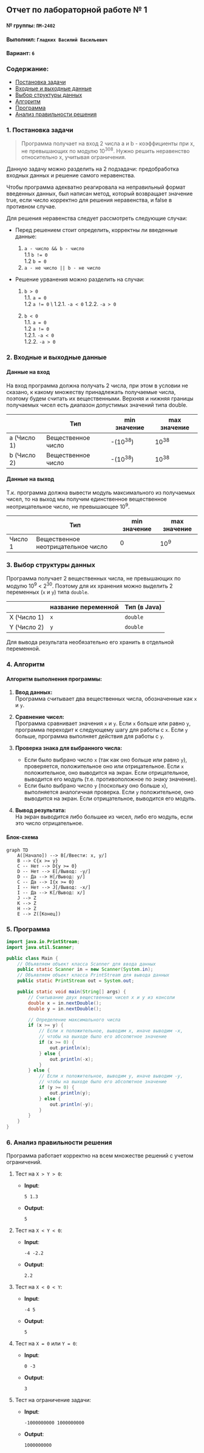 ## Отчет по лабораторной работе № 1

#### № группы: `ПМ-2402`

#### Выполнил: `Гладких Василий Васильевич`

#### Вариант: `6`

### Cодержание:

- [Постановка задачи](#1-постановка-задачи)
- [Входные и выходные данные](#2-входные-и-выходные-данные)
- [Выбор структуры данных](#3-выбор-структуры-данных)
- [Алгоритм](#4-алгоритм)
- [Программа](#5-программа)
- [Анализ правильности решения](#6-анализ-правильности-решения)

### 1. Постановка задачи

> Программа получает на вход 2 числа a и b - коэффициенты при x, не превышающих по модулю 10<sup>308</sup>.
> Нужно решить неравенство относительно x, учитывая ограничения.

Данную задачу можно разделить на 2 подзадачи: предобработка входных данных и решение самого неравенства.

Чтобы программа адекватно реагировала на неправильный формат введенных данных, был написан метод, который 
возвращает значение true, если число корректно для решения неравенства, и false в противном случае.

Для решения неравенства следует рассмотреть следующие случаи:

- Перед решением стоит определить, корректны ли введенные данные:
  
    1. `a - число && b - число`   
    1.1 `b != 0`   
    1.2 `b = 0`   
    2. `a - не число || b - не число`
           
- Решение урванения можно разделить на случаи:
    1. `b > 0`      
    1.1. `a = 0`   
    1.2 `a != 0`  \           1.2.1. `-a < 0`            1.2.2. `-a > 0`                         
      
        
    3. `b < 0`   
    1.1. `a = 0`   
    1.2 `a != 0`                       
      1.2.1. `-a < 0`   
      1.2.2. `-a > 0`   
       
### 2. Входные и выходные данные

#### Данные на вход

На вход программа должна получать 2 числа, при этом в условии не сказано, к какому множеству
принадлежать получаемые числа, поэтому будем считать их вещественными. Верхняя и нижняя границы получаемых
чисел есть диапазон допустимых значений типа double.

|             | Тип                | min значение    | max значение   |
|-------------|--------------------|-----------------|----------------|
| a (Число 1) | Вещественное число |-(10<sup>38</sup>)|10<sup>38</sup>|
| b (Число 2) | Вещественное число |-(10<sup>38</sup>)|10<sup>38</sup>|

#### Данные на выход

Т.к. программа должна вывести модуль максимального из получаемых чисел, то на выход мы получим
единственное вещественное неотрицательное число, не превышающее 10<sup>9</sup>.

|         | Тип                                | min значение | max значение   |
|---------|------------------------------------|--------------|----------------|
| Число 1 | Вещественное неотрицательное число | 0            | 10<sup>9</sup> |

### 3. Выбор структуры данных

Программа получает 2 вещественных числа, не превышающих по модулю 10<sup>9</sup> < 2<sup>30</sup>. Поэтому для их хранения
можно выделить 2 переменных (`x` и `y`) типа `double`.

|             | название переменной | Тип (в Java) | 
|-------------|---------------------|--------------|
| X (Число 1) | `x`                 | `double`     |
| Y (Число 2) | `y`                 | `double`     | 

Для вывода результата необязательно его хранить в отдельной переменной.

### 4. Алгоритм

#### Алгоритм выполнения программы:

1. **Ввод данных:**  
   Программа считывает два вещественных числа, обозначенные как `x` и `y`.

2. **Сравнение чисел:**  
   Программа сравнивает значения `x` и `y`. Если `x` больше или равно `y`, программа переходит к следующему шагу для
   работы с `x`. Если `y` больше, программа выполняет действия для работы с `y`.

3. **Проверка знака для выбранного числа:**
    - Если было выбрано число `x` (так как оно больше или равно `y`), проверяется, положительное оно или отрицательное.
      Если `x` положительное, оно выводится на экран. Если отрицательное, выводится его модуль (т.е. противоположное
      по знаку значение).
    - Если было выбрано число `y` (поскольку оно больше `x`), выполняется аналогичная проверка. Если `y` положительное,
      оно выводится на экран. Если отрицательное, выводится его модуль.

4. **Вывод результата:**  
   На экран выводится либо большее из чисел, либо его модуль, если это число отрицательное.

#### Блок-схема

```mermaid
graph TD
    A([Начало]) --> B[/Ввести: x, y/]
    B --> C{x >= y}
    C -- Нет --> D{y >= 0}
    D -- Нет --> E[/Вывод: -y/]
    D -- Да --> H[/Вывод: y/]
    C -- Да --> I{x >= 0}
    I -- Нет --> J[/Вывод: -x/]
    I -- Да --> K[/Вывод: x/]
    J --> Z
    K --> Z
    H --> Z
    E --> Z([Конец])

```

### 5. Программа

```java
import java.io.PrintStream;
import java.util.Scanner;

public class Main {
    // Объявляем объект класса Scanner для ввода данных
    public static Scanner in = new Scanner(System.in);
    // Объявляем объект класса PrintStream для вывода данных
    public static PrintStream out = System.out;

    public static void main(String[] args) {
        // Считывание двух вещественных чисел x и y из консоли
        double x = in.nextDouble();
        double y = in.nextDouble();

        // Определение максимального числа
        if (x >= y) {
            // Если x положительное, выводим x, иначе выводим -x,
            // чтобы на выходе было его абсолютное значение
            if (x >= 0) {
                out.println(x);
            } else {
                out.println(-x);
            }
        } else {
            // Если x положительное, выводим y, иначе выводим -y,
            // чтобы на выходе было его абсолютное значение
            if (y >= 0) {
                out.println(y);
            } else {
                out.println(-y);
            }
        }
    }
}
```

### 6. Анализ правильности решения

Программа работает корректно на всем множестве решений с учетом ограничений.

1. Тест на `X > Y > 0`:

    - **Input**:
        ```
        5 1.3
        ```

    - **Output**:
        ```
        5
        ```

2. Тест на `X < Y < 0`:

    - **Input**:
        ```
        -4 -2.2
        ```

    - **Output**:
        ```
        2.2
        ```

3. Тест на `X < 0 < Y`:

    - **Input**:
        ```
        -4 5
        ```

    - **Output**:
        ```
        5
        ```

4. Тест на `X = 0` или `Y = 0`:

    - **Input**:
        ```
        0 -3
        ```

    - **Output**:
        ```
        3
        ```

5. Тест на ограничение задачи:

    - **Input**:
        ```
        -1000000000 1000000000
        ```

    - **Output**:
        ```
        1000000000
        ```
